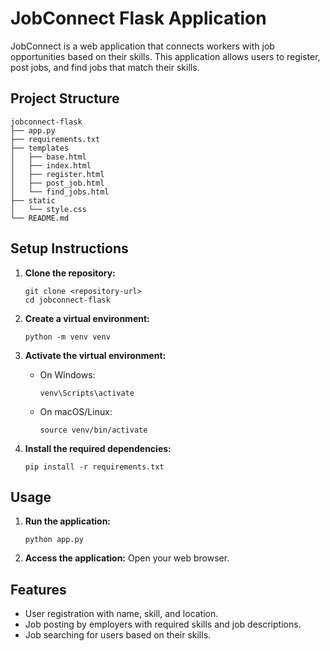 # JobConnect Flask Application

JobConnect is a web application that connects workers with job opportunities based on their skills. This application allows users to register, post jobs, and find jobs that match their skills.

## Project Structure

```
jobconnect-flask
├── app.py
├── requirements.txt
├── templates
│   ├── base.html
│   ├── index.html
│   ├── register.html
│   ├── post_job.html
│   └── find_jobs.html
├── static
│   └── style.css
└── README.md
```

## Setup Instructions

1. **Clone the repository:**
   ```
   git clone <repository-url>
   cd jobconnect-flask
   ```

2. **Create a virtual environment:**
   ```
   python -m venv venv
   ```

3. **Activate the virtual environment:**
   - On Windows:
     ```
     venv\Scripts\activate
     ```
   - On macOS/Linux:
     ```
     source venv/bin/activate
     ```

4. **Install the required dependencies:**
   ```
   pip install -r requirements.txt
   ```

## Usage

1. **Run the application:**
   ```
   python app.py
   ```

2. **Access the application:**
   Open your web browser.

## Features

- User registration with name, skill, and location.
- Job posting by employers with required skills and job descriptions.
- Job searching for users based on their skills.

